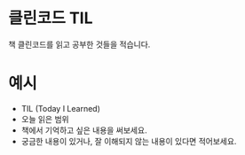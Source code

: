 클린코드 TIL
=============
책 클린코드를 읽고 공부한 것들을 적습니다.

# 예시
* TIL (Today I Learned)
* 오늘 읽은 범위
* 책에서 기억하고 싶은 내용을 써보세요.
* 궁금한 내용이 있거나, 잘 이해되지 않는 내용이 있다면 적어보세요.
